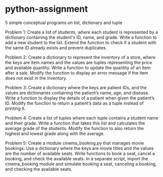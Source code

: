 # python-assignment
5 simple conceptual programs on list, dictionary and tuple

Problem 1: Create a list of students, where each student is represented by a dictionary containing the student's ID, name, and grade. Write a function to add a new student to the list. Extend the function to check if a student with the same ID already exists and prevent duplicates.

Problem 2: Create a dictionary to represent the inventory of a store, where the keys are item names and the values are tuples representing the price and available quantity. Write a function to update the quantity of an item after a sale. Modify the function to display an error message if the item does not exist in the inventory.

Problem 3: Create a dictionary where the keys are patient IDs, and the values are dictionaries containing the patient’s name, age, and disease. Write a function to display the details of a patient when given the patient’s ID. Modify the function to return a patient’s data as a tuple instead of printing it.

Problem 4: Create a list of tuples where each tuple contains a student name and their grade. Write a function that takes this list and calculates the average grade of the students. Modify the function to also return the highest and lowest grade along with the average.

Problem 5: Create a module cinema_booking.py that manages movie bookings. Use a dictionary where the keys are movie titles and the values are the number of available seats. Write functions to book a seat, cancel a booking, and check the available seats. In a separate script, import the cinema_booking module and simulate booking a seat, canceling a booking, and checking the available seats.
